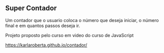 ## Super Contador

Um contador que o usuario coloca o número que deseja iniciar, o número final e em quantos passos deseja ir.

Projeto proposto pelo curso em video do curso de JavaScript

https://karlaroberta.github.io/contador/
 
